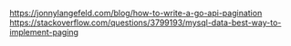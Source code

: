 https://jonnylangefeld.com/blog/how-to-write-a-go-api-pagination
https://stackoverflow.com/questions/3799193/mysql-data-best-way-to-implement-paging
